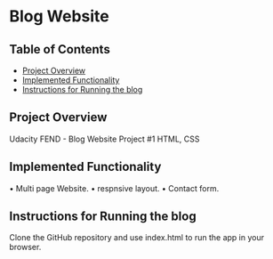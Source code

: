 # Blog Website

## Table of Contents

* [Project Overview](#Project-Overview)
* [Implemented Functionality](#Implemented-Functionality)
* [Instructions for Running the blog](#Instructions-for-Running-the-Blog)

## Project Overview

Udacity FEND - Blog Website Project #1
HTML, CSS

## Implemented Functionality

• Multi page Website.
• respnsive layout.
• Contact form.

## Instructions for Running the blog

Clone the GitHub repository and use index.html to run the app in your browser.
